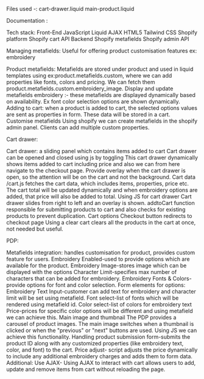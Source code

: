 Files used -: 
cart-drawer.liquid
main-product.liquid


Documentation :

Tech stack:
Front-End
JavaScript
Liquid
AJAX
HTML5
Tailwind CSS
Shopify platform
Shopify cart API
Backend
Shopify metafields
Shopify admin API

Managing metafields: Useful for offering product customisation features ex: embroidery

Product metafields:
Metafields are stored under product and used in liquid templates using ex:product.metafields.custom, where we can add properties like fonts, colors and pricing.
We can fetch them product.metafields.custom.embroidery_image.
Display and update metafields
embroidery :- these metafields are displayed dynamically based on availability. Ex font color selection options are shown dynamically.
Adding to cart: when a product is added to cart, the selected options values are sent as properties in form. These data will be stored in a cart.
Customise metafields 
Using shopify we can create metafields in the shopify admin panel.
 Clients can add multiple custom properties.

Cart drawer: 

Cart drawer: a sliding panel which contains items added to cart
Cart drawer can be opened and closed using js by toggling
This cart drawer dynamically shows items added to cart including price and also we can from here navigate to the checkout page.
Provide overlay when the cart drawer is open, so the attention will be on the cart and not the background.
Cart data
/cart.js fetches the cart data, which includes items, properties, price etc.
The cart total will be updated dynamically and when embroidery  options are added, that price will also be added to total.
Using JS for cart drawer
Cart drawer slides from right to left and an overlay is shown.
addtoCart function responsible for submitting products to cart and also checks for existing products to prevent duplication.
Cart options
Checkout button redirects to checkout page
Using a clear cart clears all the products in the cart at once, not needed but useful.

PDP: 

Metafields integration: handles customisation for product, provides custom feature for users.
Embroidery Enabled-used to provide options  which are available for the product.
Embroidery Image-stores image which can be displayed with the options
Character Limit-specifies max number of characters that can be added for embroidery.
Embroidery Fonts & Colors-provide options for font and color selection.
Form elements for options: 
Embroidery Text Input-customer can add text for embroidery and character limit will be set using metafield.
Font select-list of fonts which will be rendered using metafield id.
Color select-list of colors for embroidery text
Price-prices for specific color options will be different and using metafield we can achieve this.
Main image and thumbnail
The PDP provides a carousel of product images. The main image switches when a thumbnail is clicked or when the "previous" or "next" buttons are used. Using JS we can achieve this functionality.
Handling product submission
form-submits the product ID along with any customized properties (like embroidery text, color, and font) to the cart.
Price adjust- script adjusts the price dynamically to include any additional embroidery charges and adds them to form data.
Additional:
Use AJAX- 
Using AJAX to interact with cart allows users to add, update and remove items from cart without reloading the page.







	




